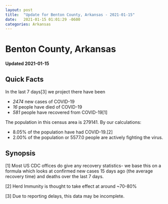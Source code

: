```yaml
---
layout: post
title:  "Update for Benton County, Arkansas - 2021-01-15"
date:   2021-01-15 01:01:29 -0600
categories: Arkansas
---
```


# Benton County, Arkansas
#### Updated 2021-01-15

## Quick Facts

In the last 7 days[3] we project there have been
- *2474* new cases of COVID-19
- *16* people have died of COVID-19
- *581* people have recovered from COVID-19[1]

The population in this census area is 279141. By our calculations:
- 8.05% of the population have had COVID-19.[2]
- 2.00% of the population or 5577.0 people are actively fighting the virus.

## Synopsis




[1] Most US CDC offices do give any recovery statistics- we base this on a formula which looks at confirmed new cases
15 days ago (the average recovery time) and deaths over the last 7 days.

[2] Herd Immunity is thought to take effect at around ~70-80%

[3] Due to reporting delays, this data may be incomplete.
 
    